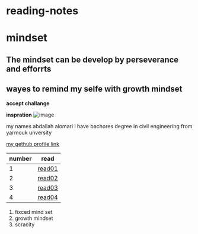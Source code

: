 # reading-notes
# mindset
## The mindset can be  develop by perseverance and efforrts
## wayes to remind my selfe with growth mindset
**accept challange**

**inspration**
![image](https://th.bing.com/th/id/OIP.ZaEamU43QVxyriFM2V1SqAHaFw?w=226&h=180&c=7&o=5&pid=1.7)

my names abdallah alomari i have bachores degree in civil engineering from yarmouk unversity

[my gethub profile link](https://github.com/abdallahalomari1)

|number|read|
|---------|--------|
|1|[read01](read01)|
|2|[read02](read02)|
|3|[read03](read03)|
|4|[read04](read04)|

1. fixced mind set
2. growth mindset
3. scracity
